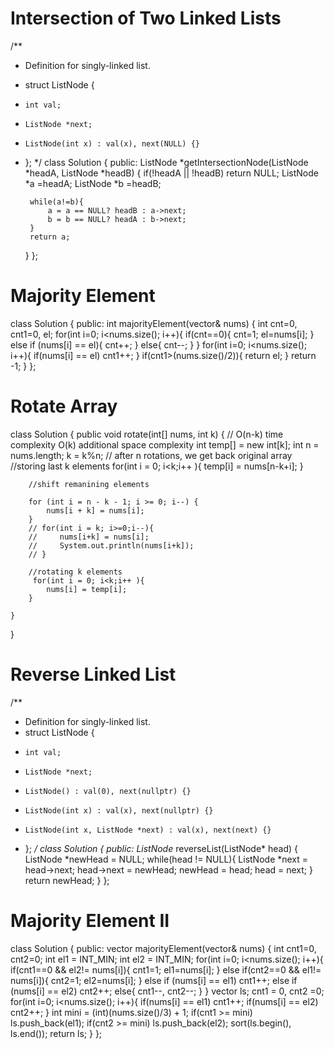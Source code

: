 # Intersection of Two Linked Lists

/**
 * Definition for singly-linked list.
 * struct ListNode {
 *     int val;
 *     ListNode *next;
 *     ListNode(int x) : val(x), next(NULL) {}
 * };
 */
class Solution {
public:
    ListNode *getIntersectionNode(ListNode *headA, ListNode *headB) {
        if(!headA || !headB) return NULL;
        ListNode *a =headA;
        ListNode *b =headB;

        while(a!=b){
            a = a == NULL? headB : a->next;
            b = b == NULL? headA : b->next;
        }
        return a;
    }
};

# Majority Element

class Solution {
public:
    int majorityElement(vector<int>& nums) {
        int cnt=0, cnt1=0, el;
        for(int i=0; i<nums.size(); i++){
            if(cnt==0){
                cnt=1;
                el=nums[i];
            }
            else if (nums[i] == el){
                cnt++;
            }
            else{
                cnt--;
            }
        }
        for(int i=0; i<nums.size(); i++){
            if(nums[i] == el) cnt1++;
        }
        if(cnt1>(nums.size()/2)){
            return el;
        }
        return -1;
    }
};

# Rotate Array

class Solution {
    public void rotate(int[] nums, int k) {
        // O(n-k) time complexity O(k) additional space complexity
        int temp[] = new int[k];
        int n = nums.length;
        k = k%n; // after n rotations, we get back original array
        //storing last k elements
        for(int i = 0; i<k;i++ ){
            temp[i] = nums[n-k+i];
        }

        //shift remanining elements
       
        for (int i = n - k - 1; i >= 0; i--) {
            nums[i + k] = nums[i];
        }
        // for(int i = k; i>=0;i--){
        //     nums[i+k] = nums[i];
        //     System.out.println(nums[i+k]);
        // }

        //rotating k elements
         for(int i = 0; i<k;i++ ){
            nums[i] = temp[i];
        } 
        
    }
}

# Reverse Linked List

/**
 * Definition for singly-linked list.
 * struct ListNode {
 *     int val;
 *     ListNode *next;
 *     ListNode() : val(0), next(nullptr) {}
 *     ListNode(int x) : val(x), next(nullptr) {}
 *     ListNode(int x, ListNode *next) : val(x), next(next) {}
 * };
 */
class Solution {
public:
    ListNode* reverseList(ListNode* head) {
        ListNode *newHead = NULL;
        while(head != NULL){
            ListNode *next = head->next;
            head->next = newHead;
            newHead = head;
            head = next;
        }
        return newHead;
    }
};

# Majority Element II

class Solution {
public:
    vector<int> majorityElement(vector<int>& nums) {
        int cnt1=0, cnt2=0;
        int el1 = INT_MIN;
        int el2 = INT_MIN;
        for(int i=0; i<nums.size(); i++){
            if(cnt1==0 && el2!= nums[i]){
                cnt1=1;
                el1=nums[i];
            }
            else if(cnt2==0 && el1!= nums[i]){
                cnt2=1;
                el2=nums[i];
            }
            else if (nums[i] == el1) cnt1++;
            else if (nums[i] == el2) cnt2++;
            else{
                cnt1--, cnt2--;
            }
        }
        vector<int> ls;
        cnt1 = 0, cnt2 =0;
        for(int i=0; i<nums.size(); i++){
            if(nums[i] == el1) cnt1++;
            if(nums[i] == el2) cnt2++;
        }
        int mini = (int)(nums.size()/3) + 1;
        if(cnt1 >= mini) ls.push_back(el1);
        if(cnt2 >= mini) ls.push_back(el2);
        sort(ls.begin(), ls.end());
        return ls;
    }
};
